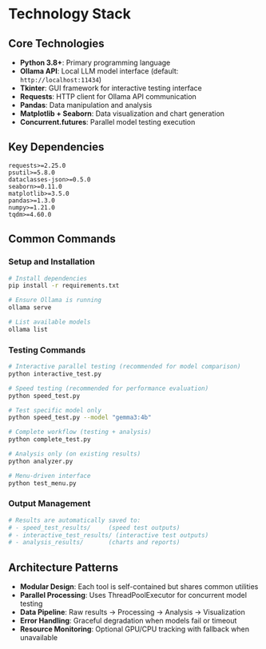# Technology Stack

## Core Technologies

- **Python 3.8+**: Primary programming language
- **Ollama API**: Local LLM model interface (default: `http://localhost:11434`)
- **Tkinter**: GUI framework for interactive testing interface
- **Requests**: HTTP client for Ollama API communication
- **Pandas**: Data manipulation and analysis
- **Matplotlib + Seaborn**: Data visualization and chart generation
- **Concurrent.futures**: Parallel model testing execution

## Key Dependencies

```
requests>=2.25.0
psutil>=5.8.0
dataclasses-json>=0.5.0
seaborn>=0.11.0
matplotlib>=3.5.0
pandas>=1.3.0
numpy>=1.21.0
tqdm>=4.60.0
```

## Common Commands

### Setup and Installation
```bash
# Install dependencies
pip install -r requirements.txt

# Ensure Ollama is running
ollama serve

# List available models
ollama list
```

### Testing Commands
```bash
# Interactive parallel testing (recommended for model comparison)
python interactive_test.py

# Speed testing (recommended for performance evaluation)
python speed_test.py

# Test specific model only
python speed_test.py --model "gemma3:4b"

# Complete workflow (testing + analysis)
python complete_test.py

# Analysis only (on existing results)
python analyzer.py

# Menu-driven interface
python test_menu.py
```

### Output Management
```bash
# Results are automatically saved to:
# - speed_test_results/     (speed test outputs)
# - interactive_test_results/ (interactive test outputs)
# - analysis_results/       (charts and reports)
```

## Architecture Patterns

- **Modular Design**: Each tool is self-contained but shares common utilities
- **Parallel Processing**: Uses ThreadPoolExecutor for concurrent model testing
- **Data Pipeline**: Raw results → Processing → Analysis → Visualization
- **Error Handling**: Graceful degradation when models fail or timeout
- **Resource Monitoring**: Optional GPU/CPU tracking with fallback when unavailable